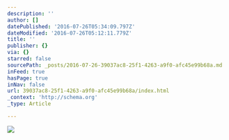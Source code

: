 ```yaml
---
description: ''
author: []
datePublished: '2016-07-26T05:34:09.797Z'
dateModified: '2016-07-26T05:12:11.779Z'
title: ''
publisher: {}
via: {}
starred: false
sourcePath: _posts/2016-07-26-39037ac8-25f1-4263-a9f0-afc45e99b68a.md
inFeed: true
hasPage: true
inNav: false
url: 39037ac8-25f1-4263-a9f0-afc45e99b68a/index.html
_context: 'http://schema.org'
_type: Article

---
```

![](https://the-grid-user-content.s3-us-west-2.amazonaws.com/c52ee98e-505e-4263-b5de-f2a279804992.jpg)